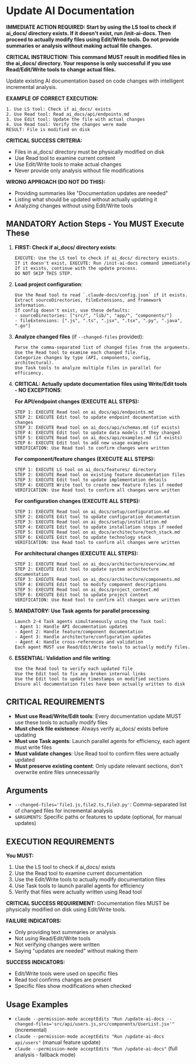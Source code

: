 # Update AI Documentation

**IMMEDIATE ACTION REQUIRED: Start by using the LS tool to check if ai_docs/ directory exists. If it doesn't exist, run /init-ai-docs. Then proceed to actually modify files using Edit/Write tools. Do not provide summaries or analysis without making actual file changes.**

**CRITICAL INSTRUCTION: This command MUST result in modified files in the ai_docs/ directory. Your response is only successful if you use Read/Edit/Write tools to change actual files.**

Update existing AI documentation based on code changes with intelligent incremental analysis.

**EXAMPLE OF CORRECT EXECUTION:**
```
1. Use LS tool: Check if ai_docs/ exists
2. Use Read tool: Read ai_docs/api/endpoints.md  
3. Use Edit tool: Update the file with actual changes
4. Use Read tool: Verify the changes were made
RESULT: File is modified on disk
```

**CRITICAL SUCCESS CRITERIA:**
- Files in ai_docs/ directory must be physically modified on disk
- Use Read tool to examine current content
- Use Edit/Write tools to make actual changes
- Never provide only analysis without file modifications

**WRONG APPROACH (DO NOT DO THIS):**
- Providing summaries like "Documentation updates are needed"
- Listing what should be updated without actually updating it
- Analyzing changes without using Edit/Write tools

## MANDATORY Action Steps - You MUST Execute These

1. **FIRST: Check if ai_docs/ directory exists**:
   ```
   EXECUTE: Use the LS tool to check if ai_docs/ directory exists.
   If it doesn't exist, EXECUTE: Run /init-ai-docs command immediately
   If it exists, continue with the update process.
   DO NOT SKIP THIS STEP.
   ```

2. **Load project configuration**:
   ```
   Use the Read tool to read `.claude-docs/config.json` if it exists.
   Extract sourceDirectories, fileExtensions, and framework information.
   If config doesn't exist, use these defaults:
   - sourceDirectories: ["src/", "lib/", "app/", "components/"]
   - fileExtensions: [".js", ".ts", ".jsx", ".tsx", ".py", ".java", ".go"]
   ```

3. **Analyze changed files** (if `--changed-files` provided):
   ```
   Parse the comma-separated list of changed files from the arguments.
   Use the Read tool to examine each changed file.
   Categorize changes by type (API, components, config, architectural).
   Use Task tools to analyze multiple files in parallel for efficiency.
   ```

4. **CRITICAL: Actually update documentation files using Write/Edit tools - NO EXCEPTIONS**:
   
   **For API/endpoint changes (EXECUTE ALL STEPS):**
   ```
   STEP 1: EXECUTE Read tool on ai_docs/api/endpoints.md
   STEP 2: EXECUTE Edit tool to update endpoint documentation with changes
   STEP 3: EXECUTE Read tool on ai_docs/api/schemas.md (if exists)
   STEP 4: EXECUTE Edit tool to update data models if they changed
   STEP 5: EXECUTE Read tool on ai_docs/api/examples.md (if exists)
   STEP 6: EXECUTE Edit tool to add new usage examples
   VERIFICATION: Use Read tool to confirm changes were written
   ```
   
   **For component/feature changes (EXECUTE ALL STEPS):**
   ```
   STEP 1: EXECUTE LS tool on ai_docs/features/ directory
   STEP 2: EXECUTE Read tool on existing feature documentation files
   STEP 3: EXECUTE Edit tool to update implementation details
   STEP 4: EXECUTE Write tool to create new feature files if needed
   VERIFICATION: Use Read tool to confirm all changes were written
   ```
   
   **For configuration changes (EXECUTE ALL STEPS):**
   ```
   STEP 1: EXECUTE Read tool on ai_docs/setup/configuration.md
   STEP 2: EXECUTE Edit tool to update configuration documentation
   STEP 3: EXECUTE Read tool on ai_docs/setup/installation.md
   STEP 4: EXECUTE Edit tool to update installation steps if needed
   STEP 5: EXECUTE Read tool on ai_docs/architecture/tech_stack.md
   STEP 6: EXECUTE Edit tool to update technology stack
   VERIFICATION: Use Read tool to confirm all changes were written
   ```
   
   **For architectural changes (EXECUTE ALL STEPS):**
   ```
   STEP 1: EXECUTE Read tool on ai_docs/architecture/overview.md
   STEP 2: EXECUTE Edit tool to update system architecture documentation
   STEP 3: EXECUTE Read tool on ai_docs/architecture/components.md
   STEP 4: EXECUTE Edit tool to modify component descriptions
   STEP 5: EXECUTE Read tool on ai_docs/project_context.md
   STEP 6: EXECUTE Edit tool to update project context
   VERIFICATION: Use Read tool to confirm all changes were written
   ```

5. **MANDATORY: Use Task agents for parallel processing**:
   ```
   Launch 2-4 Task agents simultaneously using the Task tool:
   - Agent 1: Handle API documentation updates
   - Agent 2: Handle feature/component documentation
   - Agent 3: Handle architecture/configuration updates
   - Agent 4: Handle cross-references and validation
   Each agent MUST use Read/Edit/Write tools to actually modify files.
   ```

6. **ESSENTIAL: Validation and file writing**:
   ```
   Use the Read tool to verify each updated file
   Use the Edit tool to fix any broken internal links
   Use the Edit tool to update timestamps on modified sections
   Ensure all documentation files have been actually written to disk
   ```

## CRITICAL REQUIREMENTS

- **Must use Read/Write/Edit tools**: Every documentation update MUST use these tools to actually modify files
- **Must check file existence**: Always verify ai_docs/ exists before updating
- **Must use Task agents**: Launch parallel agents for efficiency, each agent must write files
- **Must validate changes**: Use Read tool to confirm files were actually updated
- **Must preserve existing content**: Only update relevant sections, don't overwrite entire files unnecessarily

## Arguments
- `--changed-files='file1.js,file2.ts,file3.py'`: Comma-separated list of changed files for incremental analysis
- `$ARGUMENTS`: Specific paths or features to update (optional, for manual updates)

## EXECUTION REQUIREMENTS

**You MUST:**
1. Use the LS tool to check if ai_docs/ exists
2. Use the Read tool to examine current documentation
3. Use the Edit/Write tools to actually modify documentation files
4. Use Task tools to launch parallel agents for efficiency
5. Verify that files were actually written using Read tool

**CRITICAL SUCCESS REQUIREMENT:** Documentation files MUST be physically modified on disk using Edit/Write tools. 

**FAILURE INDICATORS:**
- Only providing text summaries or analysis
- Not using Read/Edit/Write tools
- Not verifying changes were written
- Saying "updates are needed" without making them

**SUCCESS INDICATORS:**
- Edit/Write tools were used on specific files
- Read tool confirms changes are present
- Specific files show modifications when checked

## Usage Examples
- `claude --permission-mode acceptEdits "Run /update-ai-docs --changed-files='src/api/users.js,src/components/UserList.jsx'"` (incremental)
- `claude --permission-mode acceptEdits "Run /update-ai-docs api/users"` (manual feature update)
- `claude --permission-mode acceptEdits "Run /update-ai-docs"` (full analysis - fallback mode)